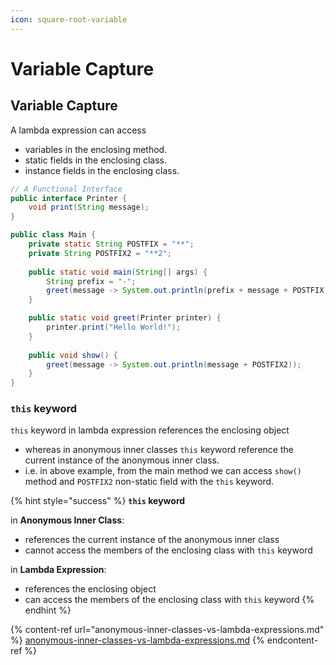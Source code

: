 ```yaml
---
icon: square-root-variable
---
```


# Variable Capture

## Variable Capture

A lambda expression can access&#x20;

* variables in the enclosing method.
* static fields in the enclosing class.
* instance fields in the enclosing class.

```java
// A Functional Interface 
public interface Printer {
    void print(String message);
}

public class Main {
    private static String POSTFIX = "**";
    private String POSTFIX2 = "**2";
    
    public static void main(String[] args) {
        String prefix = "-";
        greet(message -> System.out.println(prefix + message + POSTFIX));
    }

    public static void greet(Printer printer) {
        printer.print("Hello World!");
    }
    
    public void show() {
        greet(message -> System.out.println(message + POSTFIX2));
    }
}
```



### `this` keyword&#x20;

`this` keyword in lambda expression references the enclosing object&#x20;

* whereas in anonymous inner classes `this` keyword reference the current instance of the anonymous inner class.
* i.e. in above example, from the main method we can access `show()` method and `POSTFIX2` non-static field with the `this` keyword.

{% hint style="success" %}
**`this` keyword**&#x20;

in **Anonymous Inner Class**:&#x20;

* references the current instance of the anonymous inner class
* cannot access the members of the enclosing class with `this` keyword

in **Lambda Expression**:

* references the enclosing object
* can access the members of the enclosing class with `this` keyword
{% endhint %}



{% content-ref url="anonymous-inner-classes-vs-lambda-expressions.md" %}
[anonymous-inner-classes-vs-lambda-expressions.md](anonymous-inner-classes-vs-lambda-expressions.md)
{% endcontent-ref %}





